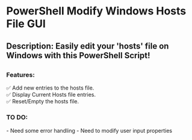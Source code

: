 <h1>PowerShell Modify Windows Hosts File GUI </h1>

<h2> Description: Easily edit your 'hosts' file on Windows with this PowerShell Script! <h2>

<h3> Features: </h3>
✅ Add new entries to the hosts file.
<br>
✅ Display Current Hosts file entries.
<br>
✅ Reset/Empty the hosts file.

<br>

<h3>TO DO:</h3>
- Need some error handling
- Need to modify user input properties
